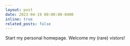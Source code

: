 ```yaml
---
layout: post
date: 2023-04-19 00:00:00-0400
inline: true
related_posts: false
---
```


Start my personal homepage. Welcome my (rare) vistors!
